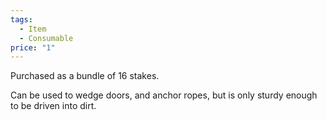 ```yaml
---  
tags:  
  - Item  
  - Consumable  
price: "1"  
---  
```

Purchased as a bundle of 16 stakes.  
  
Can be used to wedge doors, and anchor ropes, but is only sturdy enough to be driven into dirt.